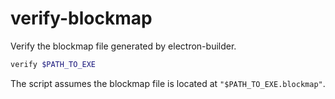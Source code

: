 # verify-blockmap

Verify the blockmap file generated by electron-builder.

```sh
verify $PATH_TO_EXE
```

The script assumes the blockmap file is located at `"$PATH_TO_EXE.blockmap"`.
